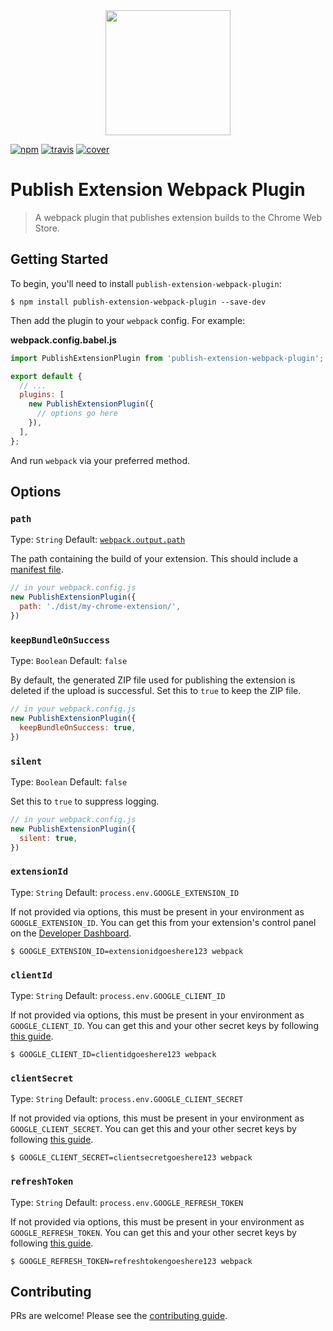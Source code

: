 <div align="center">
  <a href="https://github.com/webpack/webpack">
    <img width="200" height="200" src="https://webpack.js.org/assets/icon-square-big.svg">
  </a>
</div>

[![npm][npm]][npm-url]
[![travis][travis]][travis-url]
[![cover][cover]][cover-url]

# Publish Extension Webpack Plugin

> A webpack plugin that publishes extension builds to the Chrome Web Store.

## Getting Started

To begin, you'll need to install `publish-extension-webpack-plugin`:

```console
$ npm install publish-extension-webpack-plugin --save-dev
```

Then add the plugin to your `webpack` config. For example:

**webpack.config.babel.js**

```js
import PublishExtensionPlugin from 'publish-extension-webpack-plugin';

export default {
  // ...
  plugins: [
    new PublishExtensionPlugin({
      // options go here
    }),
  ],
};
```

And run `webpack` via your preferred method.

## Options

### `path`

Type: `String`
Default: [`webpack.output.path`](https://webpack.js.org/configuration/output/#output-path)

The path containing the build of your extension. This should include a [manifest file](https://developer.chrome.com/apps/manifest).

```js
// in your webpack.config.js
new PublishExtensionPlugin({
  path: './dist/my-chrome-extension/',
})
```

### `keepBundleOnSuccess`

Type: `Boolean`
Default: `false`

By default, the generated ZIP file used for publishing the extension is deleted if the upload is successful. Set this to `true` to keep the ZIP file.

```js
// in your webpack.config.js
new PublishExtensionPlugin({
  keepBundleOnSuccess: true,
})
```

### `silent`

Type: `Boolean`
Default: `false`

Set this to `true` to suppress logging.

```js
// in your webpack.config.js
new PublishExtensionPlugin({
  silent: true,
})
```

### `extensionId`

Type: `String`
Default: `process.env.GOOGLE_EXTENSION_ID`

If not provided via options, this must be present in your environment as `GOOGLE_EXTENSION_ID`. You can get this from your extension's control panel on the [Developer Dashboard](https://chrome.google.com/webstore/devconsole).

```console
$ GOOGLE_EXTENSION_ID=extensionidgoeshere123 webpack
```

### `clientId`

Type: `String`
Default: `process.env.GOOGLE_CLIENT_ID`

If not provided via options, this must be present in your environment as `GOOGLE_CLIENT_ID`. You can get this and your other secret keys by following [this guide](https://developer.chrome.com/webstore/using_webstore_api).

```console
$ GOOGLE_CLIENT_ID=clientidgoeshere123 webpack
```

### `clientSecret`

Type: `String`
Default: `process.env.GOOGLE_CLIENT_SECRET`

If not provided via options, this must be present in your environment as `GOOGLE_CLIENT_SECRET`. You can get this and your other secret keys by following [this guide](https://developer.chrome.com/webstore/using_webstore_api).

```console
$ GOOGLE_CLIENT_SECRET=clientsecretgoeshere123 webpack
```

### `refreshToken`

Type: `String`
Default: `process.env.GOOGLE_REFRESH_TOKEN`

If not provided via options, this must be present in your environment as `GOOGLE_REFRESH_TOKEN`. You can get this and your other secret keys by following [this guide](https://developer.chrome.com/webstore/using_webstore_api).

```console
$ GOOGLE_REFRESH_TOKEN=refreshtokengoeshere123 webpack
```

## Contributing

PRs are welcome! Please see the [contributing guide](.github/CONTRIBUTING.md).

[npm]: https://img.shields.io/npm/v/publish-extension-webpack-plugin.svg
[npm-url]: https://npmjs.com/package/publish-extension-webpack-plugin
[travis]: https://travis-ci.com/bcanseco/publish-extension-webpack-plugin.svg?token=9VVzrEozksMDDXLXzX2c&branch=master
[travis-url]: https://travis-ci.com/bcanseco/publish-extension-webpack-plugin
[cover]: https://img.shields.io/codecov/c/token/c8XHxc7gSq/github/bcanseco/publish-extension-webpack-plugin.svg
[cover-url]: https://codecov.io/gh/bcanseco/publish-extension-webpack-plugin
